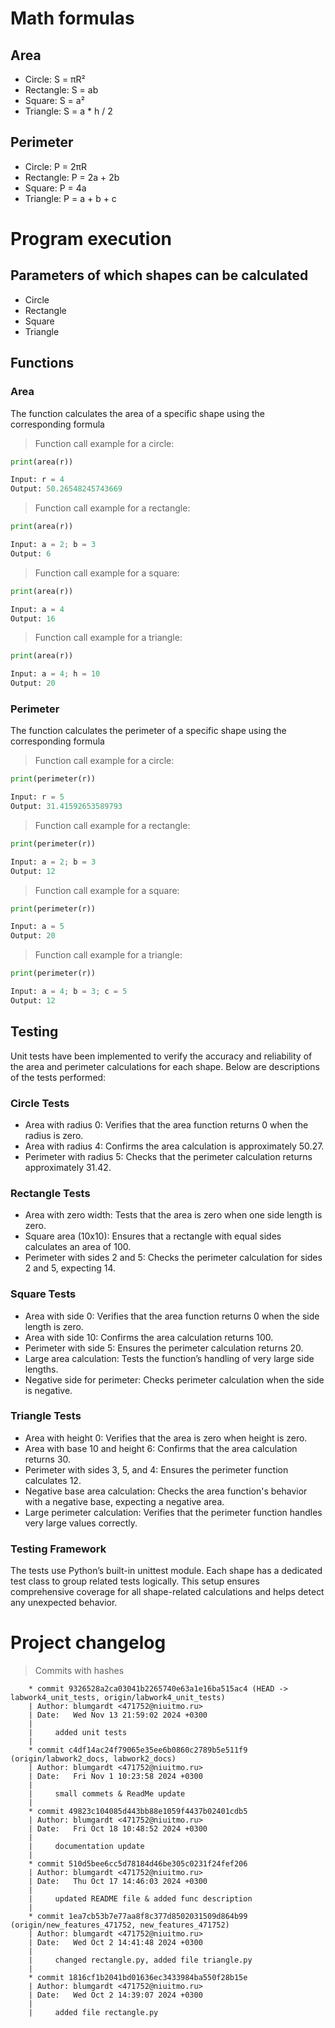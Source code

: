 # Math formulas
## Area
- Circle: S = πR²
- Rectangle: S = ab
- Square: S = a²
- Triangle: S = a * h / 2

## Perimeter
- Circle: P = 2πR
- Rectangle: P = 2a + 2b
- Square: P = 4a
- Triangle: P = a + b + c

# Program execution
## Parameters of which shapes can be calculated
- Circle
- Rectangle
- Square
- Triangle

## Functions
### Area
The function calculates the area of a specific shape using the corresponding formula
> Function call example for a circle:
```python
print(area(r))

Input: r = 4
Output: 50.26548245743669
```
> Function call example for a rectangle:
```python
print(area(r))

Input: a = 2; b = 3
Output: 6
```
> Function call example for a square:
```python
print(area(r))

Input: a = 4
Output: 16
```
> Function call example for a triangle:
```python
print(area(r))

Input: a = 4; h = 10
Output: 20
```



### Perimeter
The function calculates the perimeter of a specific shape using the corresponding formula
> Function call example for a circle:
```python
print(perimeter(r))

Input: r = 5
Output: 31.41592653589793
```
> Function call example for a rectangle:
```python
print(perimeter(r))

Input: a = 2; b = 3
Output: 12
```
> Function call example for a square:
```python
print(perimeter(r))

Input: a = 5
Output: 20
```
> Function call example for a triangle:
```python
print(perimeter(r))

Input: a = 4; b = 3; c = 5
Output: 12
```

## Testing

Unit tests have been implemented to verify the accuracy and reliability of the area and perimeter calculations for each shape. Below are descriptions of the tests performed:
### Circle Tests

- Area with radius 0: Verifies that the area function returns 0 when the radius is zero.
- Area with radius 4: Confirms the area calculation is approximately 50.27.
- Perimeter with radius 5: Checks that the perimeter calculation returns approximately 31.42.

### Rectangle Tests

- Area with zero width: Tests that the area is zero when one side length is zero.
- Square area (10x10): Ensures that a rectangle with equal sides calculates an area of 100.
- Perimeter with sides 2 and 5: Checks the perimeter calculation for sides 2 and 5, expecting 14.

### Square Tests

- Area with side 0: Verifies that the area function returns 0 when the side length is zero.
- Area with side 10: Confirms the area calculation returns 100.
- Perimeter with side 5: Ensures the perimeter calculation returns 20.
- Large area calculation: Tests the function’s handling of very large side lengths.
- Negative side for perimeter: Checks perimeter calculation when the side is negative.

### Triangle Tests

- Area with height 0: Verifies that the area is zero when height is zero.
- Area with base 10 and height 6: Confirms that the area calculation returns 30.
- Perimeter with sides 3, 5, and 4: Ensures the perimeter function calculates 12.
- Negative base area calculation: Checks the area function's behavior with a negative base, expecting a negative area.
- Large perimeter calculation: Verifies that the perimeter function handles very large values correctly.

### Testing Framework

The tests use Python’s built-in unittest module. Each shape has a dedicated test class to group related tests logically. This setup ensures comprehensive coverage for all shape-related calculations and helps detect any unexpected behavior.

# Project changelog
> Commits with hashes
``` 
    * commit 9326528a2ca03041b2265740e63a1e16ba515ac4 (HEAD -> labwork4_unit_tests, origin/labwork4_unit_tests)
    | Author: blumgardt <471752@niuitmo.ru>
    | Date:   Wed Nov 13 21:59:02 2024 +0300
    | 
    |     added unit tests
    | 
    * commit c4df14ac24f79065e35ee6b0860c2789b5e511f9 (origin/labwork2_docs, labwork2_docs)
    | Author: blumgardt <471752@niuitmo.ru>
    | Date:   Fri Nov 1 10:23:58 2024 +0300
    | 
    |     small commets & ReadMe update
    | 
    * commit 49823c104085d443bb88e1059f4437b02401cdb5
    | Author: blumgardt <471752@niuitmo.ru>
    | Date:   Fri Oct 18 10:48:52 2024 +0300
    | 
    |     documentation update
    | 
    * commit 510d5bee6cc5d78184d46be305c0231f24fef206
    | Author: blumgardt <471752@niuitmo.ru>
    | Date:   Thu Oct 17 14:46:03 2024 +0300
    |
    |     updated README file & added func description
    |
    * commit 1ea7cb53b7e77aa8f8c377d8502031509d864b99 (origin/new_features_471752, new_features_471752)
    | Author: blumgardt <471752@niuitmo.ru>
    | Date:   Wed Oct 2 14:41:48 2024 +0300
    |
    |     changed rectangle.py, added file triangle.py
    |
    * commit 1816cf1b2041bd01636ec3433984ba550f28b15e
    | Author: blumgardt <471752@niuitmo.ru>
    | Date:   Wed Oct 2 14:39:07 2024 +0300
    |
    |     added file rectangle.py
```